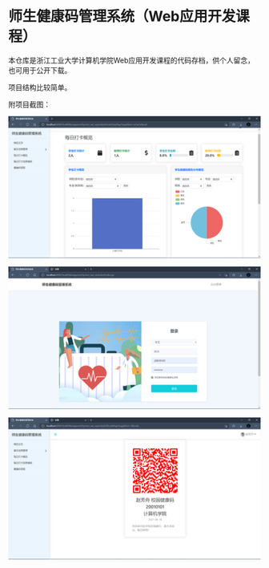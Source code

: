 # 师生健康码管理系统（Web应用开发课程）

本仓库是浙江工业大学计算机学院Web应用开发课程的代码存档，供个人留念，也可用于公开下载。

项目结构比较简单。

附项目截图：

![interface](https://github.com/pisces365/HealthManagementSystem/blob/master/img/interface.png)

![login](https://github.com/pisces365/HealthManagementSystem/blob/master/img/login.png)

![QRcode](https://github.com/pisces365/HealthManagementSystem/blob/master/img/QRcode.png)